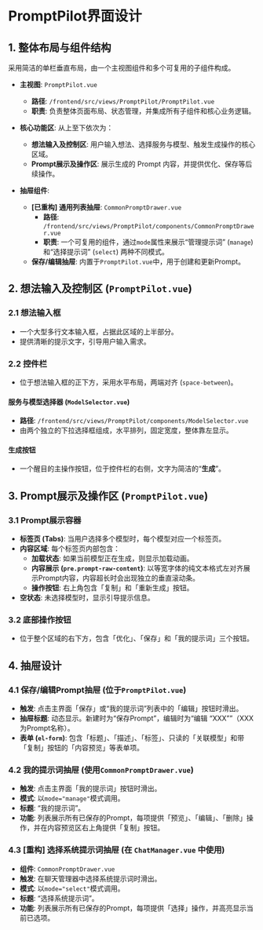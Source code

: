 # PromptPilot界面设计

## 1. 整体布局与组件结构

采用简洁的单栏垂直布局，由一个主视图组件和多个可复用的子组件构成。

- **主视图**: `PromptPilot.vue`
  - **路径**: `/frontend/src/views/PromptPilot/PromptPilot.vue`
  - **职责**: 负责整体页面布局、状态管理，并集成所有子组件和核心业务逻辑。

- **核心功能区**: 从上至下依次为：
  - **想法输入及控制区**: 用户输入想法、选择服务与模型、触发生成操作的核心区域。
  - **Prompt展示及操作区**: 展示生成的 Prompt 内容，并提供优化、保存等后续操作。

- **抽屉组件**: 
  - **[已重构] 通用列表抽屉**: `CommonPromptDrawer.vue`
    - **路径**: `/frontend/src/views/PromptPilot/components/CommonPromptDrawer.vue`
    - **职责**: 一个可复用的组件，通过`mode`属性来展示“管理提示词” (`manage`) 和“选择提示词” (`select`) 两种不同模式。
  - **保存/编辑抽屉**: 内置于`PromptPilot.vue`中，用于创建和更新Prompt。

## 2. 想法输入及控制区 (`PromptPilot.vue`)

### 2.1 想法输入框
- 一个大型多行文本输入框，占据此区域的上半部分。
- 提供清晰的提示文字，引导用户输入需求。

### 2.2 控件栏
- 位于想法输入框的正下方，采用水平布局，两端对齐 (`space-between`)。

#### 服务与模型选择器 (`ModelSelector.vue`)
- **路径**: `/frontend/src/views/PromptPilot/components/ModelSelector.vue`
- 由两个独立的下拉选择框组成，水平排列，固定宽度，整体靠左显示。

#### 生成按钮
- 一个醒目的主操作按钮，位于控件栏的右侧，文字为简洁的“**生成**”。

## 3. Prompt展示及操作区 (`PromptPilot.vue`)

### 3.1 Prompt展示容器
- **标签页 (Tabs)**: 当用户选择多个模型时，每个模型对应一个标签页。
- **内容区域**: 每个标签页内部包含：
  - **加载状态**: 如果当前模型正在生成，则显示加载动画。
  - **内容展示 (`pre.prompt-raw-content`)**: 以等宽字体的纯文本格式左对齐展示Prompt内容，内容超长时会出现独立的垂直滚动条。
  - **操作按钮**: 右上角包含「复制」和「重新生成」按钮。
- **空状态**: 未选择模型时，显示引导提示信息。

### 3.2 底部操作按钮
- 位于整个区域的右下方，包含「优化」、「保存」和「我的提示词」三个按钮。

## 4. 抽屉设计

### 4.1 保存/编辑Prompt抽屉 (位于`PromptPilot.vue`)
- **触发**: 点击主界面「保存」或“我的提示词”列表中的「编辑」按钮时滑出。
- **抽屉标题**: 动态显示。新建时为“保存Prompt”，编辑时为“编辑 “XXX””（XXX为Prompt名称）。
- **表单 (`el-form`)**: 包含「标题」、「描述」、「标签」、只读的「关联模型」和带「复制」按钮的「内容预览」等表单项。

### 4.2 我的提示词抽屉 (使用`CommonPromptDrawer.vue`)
- **触发**: 点击主界面「我的提示词」按钮时滑出。
- **模式**: 以`mode="manage"`模式调用。
- **标题**: “我的提示词”。
- **功能**: 列表展示所有已保存的Prompt，每项提供「预览」、「编辑」、「删除」操作，并在内容预览区右上角提供「复制」按钮。

### 4.3 [重构] 选择系统提示词抽屉 (在 `ChatManager.vue` 中使用)
- **组件**: `CommonPromptDrawer.vue`
- **触发**: 在聊天管理器中选择系统提示词时滑出。
- **模式**: 以`mode="select"`模式调用。
- **标题**: “选择系统提示词”。
- **功能**: 列表展示所有已保存的Prompt，每项提供「选择」操作，并高亮显示当前已选项。
